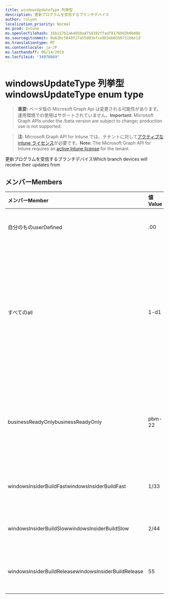 ```yaml
---
title: windowsUpdateType 列挙型
description: 更新プログラムを受信するブランチデバイス
author: rolyon
localization_priority: Normal
ms.prod: Intune
ms.openlocfilehash: 35b117b1a64650a475d392ffadf81769d3b0b08b
ms.sourcegitcommit: 0a62bc5849f27a55d83efce9b3eb01b9711bbe1d
ms.translationtype: MT
ms.contentlocale: ja-JP
ms.lasthandoff: 06/14/2019
ms.locfileid: "34978669"
---
```

# <a name="windowsupdatetype-enum-type"></a><span data-ttu-id="09b1c-103">windowsUpdateType 列挙型</span><span class="sxs-lookup"><span data-stu-id="09b1c-103">windowsUpdateType enum type</span></span>

> <span data-ttu-id="09b1c-104">**重要:** ベータ版の Microsoft Graph Api は変更される可能性があります。運用環境での使用はサポートされていません。</span><span class="sxs-lookup"><span data-stu-id="09b1c-104">**Important:** Microsoft Graph APIs under the /beta version are subject to change; production use is not supported.</span></span>

> <span data-ttu-id="09b1c-105">**注:** Microsoft Graph API for Intune では、テナントに対して[アクティブな intune ライセンス](https://go.microsoft.com/fwlink/?linkid=839381)が必要です。</span><span class="sxs-lookup"><span data-stu-id="09b1c-105">**Note:** The Microsoft Graph API for Intune requires an [active Intune license](https://go.microsoft.com/fwlink/?linkid=839381) for the tenant.</span></span>

<span data-ttu-id="09b1c-106">更新プログラムを受信するブランチデバイス</span><span class="sxs-lookup"><span data-stu-id="09b1c-106">Which branch devices will receive their updates from</span></span>

## <a name="members"></a><span data-ttu-id="09b1c-107">メンバー</span><span class="sxs-lookup"><span data-stu-id="09b1c-107">Members</span></span>
|<span data-ttu-id="09b1c-108">メンバー</span><span class="sxs-lookup"><span data-stu-id="09b1c-108">Member</span></span>|<span data-ttu-id="09b1c-109">値</span><span class="sxs-lookup"><span data-stu-id="09b1c-109">Value</span></span>|<span data-ttu-id="09b1c-110">説明</span><span class="sxs-lookup"><span data-stu-id="09b1c-110">Description</span></span>|
|:---|:---|:---|
|<span data-ttu-id="09b1c-111">自分のもの</span><span class="sxs-lookup"><span data-stu-id="09b1c-111">userDefined</span></span>|<span data-ttu-id="09b1c-112">.0</span><span class="sxs-lookup"><span data-stu-id="09b1c-112">0</span></span>|<span data-ttu-id="09b1c-113">ユーザーがを設定できるようにします。</span><span class="sxs-lookup"><span data-stu-id="09b1c-113">Allow the user to set.</span></span>|
|<span data-ttu-id="09b1c-114">すべての</span><span class="sxs-lookup"><span data-stu-id="09b1c-114">all</span></span>|<span data-ttu-id="09b1c-115">1-d</span><span class="sxs-lookup"><span data-stu-id="09b1c-115">1</span></span>|<span data-ttu-id="09b1c-116">半期チャネル (対象指定)。</span><span class="sxs-lookup"><span data-stu-id="09b1c-116">Semi-annual Channel (Targeted).</span></span> <span data-ttu-id="09b1c-117">デバイスは、半期チャネル (対象指定) から、適用可能なすべての機能の更新を取得します。</span><span class="sxs-lookup"><span data-stu-id="09b1c-117">Device gets all applicable feature updates from Semi-annual Channel (Targeted).</span></span>|
|<span data-ttu-id="09b1c-118">businessReadyOnly</span><span class="sxs-lookup"><span data-stu-id="09b1c-118">businessReadyOnly</span></span>|<span data-ttu-id="09b1c-119">pbm-2</span><span class="sxs-lookup"><span data-stu-id="09b1c-119">2</span></span>|<span data-ttu-id="09b1c-120">半期チャネル</span><span class="sxs-lookup"><span data-stu-id="09b1c-120">Semi-annual Channel.</span></span> <span data-ttu-id="09b1c-121">デバイスは、半期チャネルから機能の更新を取得します。</span><span class="sxs-lookup"><span data-stu-id="09b1c-121">Device gets feature updates from Semi-annual Channel.</span></span>|
|<span data-ttu-id="09b1c-122">windowsInsiderBuildFast</span><span class="sxs-lookup"><span data-stu-id="09b1c-122">windowsInsiderBuildFast</span></span>|<span data-ttu-id="09b1c-123">1/3</span><span class="sxs-lookup"><span data-stu-id="09b1c-123">3</span></span>|<span data-ttu-id="09b1c-124">Windows Insider ビルド-Fast</span><span class="sxs-lookup"><span data-stu-id="09b1c-124">Windows Insider build - Fast</span></span>|
|<span data-ttu-id="09b1c-125">windowsInsiderBuildSlow</span><span class="sxs-lookup"><span data-stu-id="09b1c-125">windowsInsiderBuildSlow</span></span>|<span data-ttu-id="09b1c-126">2/4</span><span class="sxs-lookup"><span data-stu-id="09b1c-126">4</span></span>|<span data-ttu-id="09b1c-127">Windows Insider ビルド-低速</span><span class="sxs-lookup"><span data-stu-id="09b1c-127">Windows Insider build - Slow</span></span>|
|<span data-ttu-id="09b1c-128">windowsInsiderBuildRelease</span><span class="sxs-lookup"><span data-stu-id="09b1c-128">windowsInsiderBuildRelease</span></span>|<span data-ttu-id="09b1c-129">5</span><span class="sxs-lookup"><span data-stu-id="09b1c-129">5</span></span>|<span data-ttu-id="09b1c-130">Windows Insider ビルドをリリースする</span><span class="sxs-lookup"><span data-stu-id="09b1c-130">Release Windows Insider build</span></span>|





